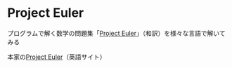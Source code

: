 Project Euler
=============

プログラムで解く数学の問題集「[Project Euler](http://odz.sakura.ne.jp/projecteuler/)」（和訳）を様々な言語で解いてみる

本家の[Project Euler](http://projecteuler.net/)（英語サイト）
